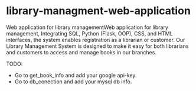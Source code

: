 # library-managment-web-application
Web application for library managementWeb application for library management, Integrating SQL, Python (Flask, OOP), CSS, and HTML interfaces, the system enables registration as a librarian or customer.  Our Library Management System is designed to make it easy for both librarians and customers to access and manage books in our branches. 

TODO:
- Go to get_book_info and add your google api-key.
- Go to db_conection and add your mysql db info.
